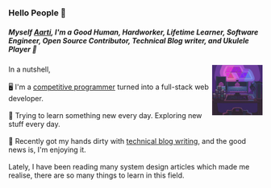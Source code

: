### Hello People 👋

<h5>Myself <a href="https://aarti002singh.netlify.app/">Aarti</a>, I'm a Good Human, Hardworker, Lifetime Learner, Software Engineer, Open Source Contributor, Technical Blog writer, and Ukulele Player 🎸</h5>
<img align="right" width="100" height="100" src="https://github.com/Aarti002/Aarti002/blob/main/profile.gif">


In a nutshell, <br/><br/>
🖥️ I'm a <a href="https://leetcode.com/pro001/">competitive programmer</a> turned into a full-stack web developer. <br/><br/>
🌱 Trying to learn something new every day. Exploring new stuff every day. <br/><br/>
📃 Recently got my hands dirty with <a href="https://medium.com/@aartikumarisingh3002">technical blog writing</a>, and the good news is, I'm enjoying it.<br/><br/>
Lately, I have been reading many system design articles which made me realise, there are so many things to learn in this field.
